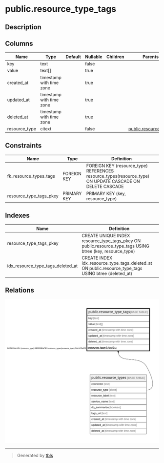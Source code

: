 # public.resource_type_tags

## Description

## Columns

| Name | Type | Default | Nullable | Children | Parents | Comment |
| ---- | ---- | ------- | -------- | -------- | ------- | ------- |
| key | text |  | false |  |  |  |
| value | text[] |  | true |  |  |  |
| created_at | timestamp with time zone |  | true |  |  |  |
| updated_at | timestamp with time zone |  | true |  |  |  |
| deleted_at | timestamp with time zone |  | true |  |  |  |
| resource_type | citext |  | false |  | [public.resource_types](public.resource_types.md) |  |

## Constraints

| Name | Type | Definition |
| ---- | ---- | ---------- |
| fk_resource_types_tags | FOREIGN KEY | FOREIGN KEY (resource_type) REFERENCES resource_types(resource_type) ON UPDATE CASCADE ON DELETE CASCADE |
| resource_type_tags_pkey | PRIMARY KEY | PRIMARY KEY (key, resource_type) |

## Indexes

| Name | Definition |
| ---- | ---------- |
| resource_type_tags_pkey | CREATE UNIQUE INDEX resource_type_tags_pkey ON public.resource_type_tags USING btree (key, resource_type) |
| idx_resource_type_tags_deleted_at | CREATE INDEX idx_resource_type_tags_deleted_at ON public.resource_type_tags USING btree (deleted_at) |

## Relations

![er](public.resource_type_tags.svg)

---

> Generated by [tbls](https://github.com/k1LoW/tbls)
